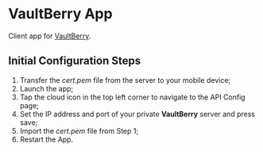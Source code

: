# VaultBerry App

Client app for [VaultBerry](https://github.com/Alexian123/VaultBerry).


## Initial Configuration Steps
1. Transfer the *cert.pem* file from the server to your mobile device;
2. Launch the app;
3. Tap the cloud icon in the top left corner to navigate to the API Config page;
4. Set the IP address and port of your private **VaultBerry** server and press save;
5. Import the *cert.pem* file from Step 1;
6. Restart the App. 
